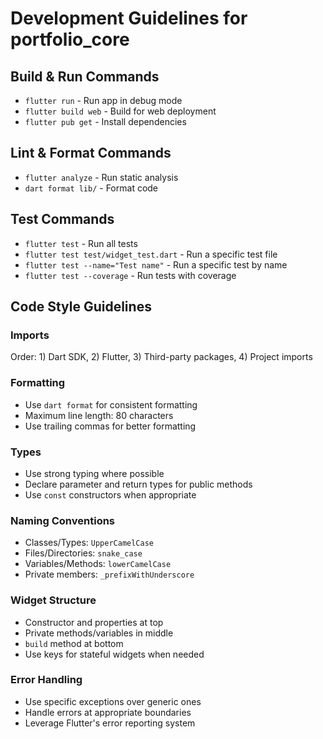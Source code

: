 # Development Guidelines for portfolio_core

## Build & Run Commands
- `flutter run` - Run app in debug mode
- `flutter build web` - Build for web deployment
- `flutter pub get` - Install dependencies

## Lint & Format Commands
- `flutter analyze` - Run static analysis
- `dart format lib/` - Format code

## Test Commands
- `flutter test` - Run all tests
- `flutter test test/widget_test.dart` - Run a specific test file
- `flutter test --name="Test name"` - Run a specific test by name
- `flutter test --coverage` - Run tests with coverage

## Code Style Guidelines

### Imports
Order: 1) Dart SDK, 2) Flutter, 3) Third-party packages, 4) Project imports

### Formatting
- Use `dart format` for consistent formatting
- Maximum line length: 80 characters
- Use trailing commas for better formatting

### Types
- Use strong typing where possible
- Declare parameter and return types for public methods
- Use `const` constructors when appropriate

### Naming Conventions
- Classes/Types: `UpperCamelCase`
- Files/Directories: `snake_case`
- Variables/Methods: `lowerCamelCase`
- Private members: `_prefixWithUnderscore`

### Widget Structure
- Constructor and properties at top
- Private methods/variables in middle
- `build` method at bottom
- Use keys for stateful widgets when needed

### Error Handling
- Use specific exceptions over generic ones
- Handle errors at appropriate boundaries
- Leverage Flutter's error reporting system